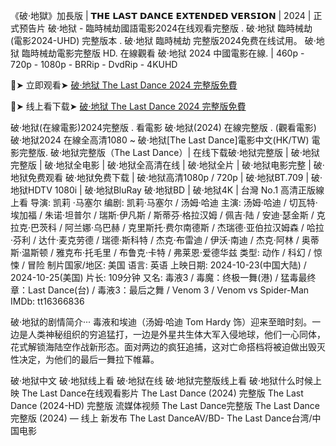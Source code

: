 《破·地獄》加長版 | 𝗧𝗛𝗘 𝗟𝗔𝗦𝗧 𝗗𝗔𝗡𝗖𝗘 𝗘𝗫𝗧𝗘𝗡𝗗𝗘𝗗 𝗩𝗘𝗥𝗦𝗜𝗢𝗡 | 2024 | 正式预告片
破·地狱 - 臨時械劫國語電影2024在线观看完整版 . 破·地狱 臨時械劫 (電影2024-UHD) 完整版本 . 破·地狱 臨時械劫 完整版2024免费在线试用。 破·地狱 臨時械劫電影完整版 HD. 在線觀看 破·地狱 2024 中國電影在線.
| 460p - 720p - 1080p - BRRip - DvdRip - 4KUHD

📀➤ 立即观看➤ [破·地狱 The Last Dance 2024 完整版免費](https://t.co/q8Rx1nj73X)

📀➤ 线上看下载➤ [破·地狱 The Last Dance 2024 完整版免費](https://t.co/q8Rx1nj73X)

破·地狱(在線電影)2024完整版 . 看電影 破·地狱(2024) 在線完整版 . (觀看電影) 破·地狱2024 在線全高清1080 ~ 破·地狱[The Last Dance]電影中文(HK/TW) 電影完整版. 破·地狱完整版（The Last Dance）| 在线下载破·地狱完整版 | 破·地狱完整版 | 破·地狱全电影 | 破·地狱全高清在线 | 破·地狱全片 | 破·地狱电影完整 | 破·地狱免费观看 破·地狱免费下载 | 破·地狱高清1080p / 720p | 破·地狱BT.709 | 破·地狱HDTV 1080i | 破·地狱BluRay 破·地狱BD | 破·地狱4K |
台灣 No.1 高清正版線上看
导演: 凯莉 ·马塞尔
编剧: 凯莉·马塞尔 / 汤姆·哈迪
主演: 汤姆·哈迪 / 切瓦特·埃加福 / 朱诺·坦普尔 / 瑞斯·伊凡斯 / 斯蒂芬·格拉汉姆 / 佩吉·陆 / 安迪·瑟金斯 / 克拉克·巴茨科 / 阿兰娜·乌巴赫 / 克里斯托·费尔南德斯 / 杰瑞德·亚伯拉汉姆森 / 哈拉·芬利 / 达什·麦克劳德 / 瑞德·斯科特 / 杰克·布雷迪 / 伊沃·南迪 / 杰克·阿林 / 奥蒂斯·温斯顿 / 雅克布·托毛里 / 布鲁克·卡特 / 弗莱恩·爱德华兹
类型: 动作 / 科幻 / 惊悚 / 冒险
制片国家/地区: 美国
语言: 英语
上映日期: 2024-10-23(中国大陆) / 2024-10-25(美国)
片长: 109分钟
又名: 毒液3 / 毒魔：终极一舞(港) / 猛毒最终章：Last Dance(台) / 毒液3：最后之舞 / Venom 3 / Venom vs Spider-Man
IMDb: tt16366836

破·地狱的剧情简介···
毒液和埃迪（汤姆·哈迪 Tom Hardy 饰）迎来至暗时刻。一边是人类神秘组织的穷追猛打，一边是外星共生体大军入侵地球，他们一心同体，花式解锁海陆空作战新形态。面对两边的疯狂追捕，这对亡命搭档将被迫做出毁灭性决定，为他们的最后一舞拉下帷幕。

破·地狱中文
破·地狱线上看
破·地狱在线
破·地狱完整版线上看
破·地狱什么时候上映
The Last Dance在线观看影片
The Last Dance (2024) 完整版
The Last Dance (2024-HD) 完整版
流媒体视频 The Last Dance完整版
The Last Dance完整版 (2024) ― 线上
新发布 The Last DanceAV/BD- The Last Dance台湾/中国电影
